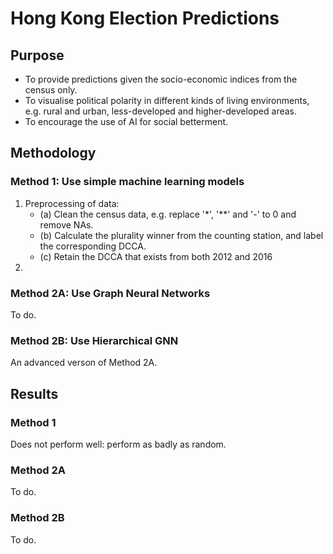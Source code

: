 # Hong Kong Election Predictions
## Purpose
- To provide predictions given the socio-economic indices from the census only.
- To visualise political polarity in different kinds of living environments, e.g. rural and urban, less-developed and higher-developed areas.
- To encourage the use of AI for social betterment.

## Methodology
### Method 1: Use simple machine learning models
1. Preprocessing of data:
   - (a) Clean the census data, e.g. replace '\*', '\*\*' and '-' to 0 and remove NAs.
   - (b) Calculate the plurality winner from the counting station, and label the corresponding DCCA.
   - (c) Retain the DCCA that exists from both 2012 and 2016 
2. 

### Method 2A: Use Graph Neural Networks
To do.

### Method 2B: Use Hierarchical GNN
An advanced verson of Method 2A.

## Results
### Method 1
Does not perform well: perform as badly as random.

### Method 2A
To do.

### Method 2B
To do.
